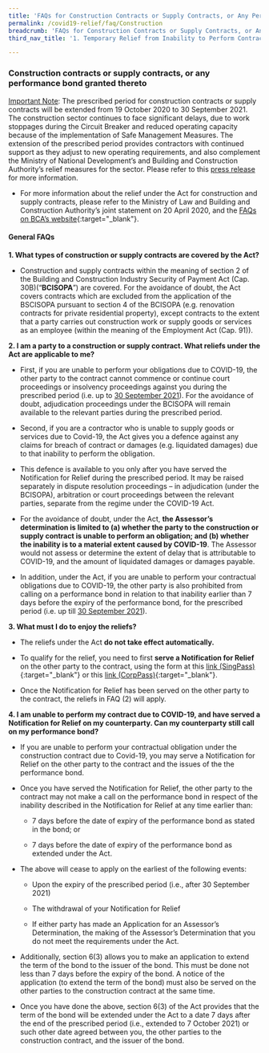 ```yaml
---
title: 'FAQs for Construction Contracts or Supply Contracts, or Any Performance Bond Granted Thereto'
permalink: /covid19-relief/faq/Construction
breadcrumb: 'FAQs for Construction Contracts or Supply Contracts, or Any Performance Bond Granted Thereto'
third_nav_title: '1. Temporary Relief from Inability to Perform Contractual Obligations'

---
```


### Construction contracts or supply contracts, or any performance bond granted thereto ###
<a name="31Marnote"><u>Important Note</u></a>: The prescribed period for construction contracts or supply contracts will be extended from 19 October 2020 to 30 September 2021. The construction sector continues to face significant delays, due to work stoppages during the Circuit Breaker and reduced operating capacity because of the implementation of Safe Management Measures. The extension of the prescribed period provides contractors with continued support as they adjust to new operating requirements, and also complement the Ministry of National Development’s and Building and Construction Authority’s relief measures for the sector. Please refer to this [press release](https://www.mnd.gov.sg/newsroom/press-releases/view/further-extension-of-relief-periods-under-the-covid-19-(temporary-measures)-act-for-specified-categories-of-contracts-in-the-built-environment-sector) for more information.   


*	For more information about the relief under the Act for construction and supply contracts, please refer to the Ministry of Law and Building and Construction Authority’s joint statement on 20 April 2020, and the [FAQs on BCA’s website](https://www1.bca.gov.sg/docs/default-source/docs-corp-news-and-publications/faqs---covid19/faqs-commencement-covid19-temporary-measures-act-for-built-environment.pdf){:target="_blank"}.

#### General FAQs ####
**1. What types of construction or supply contracts are covered by the Act?**

* Construction and supply contracts within the meaning of section 2 of the Building and Construction Industry Security of Payment Act (Cap. 30B)(“**BCISOPA**”) are covered.  For the avoidance of doubt, the Act covers contracts which are excluded from the application of the BSCISOPA pursuant to section 4 of the BCISOPA (e.g. renovation contracts for private residential property), except contracts to the extent that a party carries out construction work or supply goods or services as an employee (within the meaning of the Employment Act (Cap. 91)).


**2. I am a party to a construction or supply contract. What reliefs under the Act are applicable to me?**

* First, if you are unable to perform your obligations due to COVID-19, the other party to the contract cannot commence or continue court proceedings or insolvency proceedings against you during the prescribed period (i.e. up to <a href="#31Marnote">30 September 2021</a>). For the avoidance of doubt, adjudication proceedings under the BCISOPA will remain available to the relevant parties during the prescribed period.

* Second, if you are a contractor who is unable to supply goods or services due to Covid-19, the Act gives you a defence against any claims for breach of contract or damages (e.g. liquidated damages) due to that inability to perform the obligation.

*	This defence is available to you only after you have served the Notification for Relief during the prescribed period. It may be raised separately in dispute resolution proceedings – in adjudication (under the BCISOPA), arbitration or court proceedings between the relevant parties, separate from the regime under the COVID-19 Act. 
  * For the avoidance of doubt, under the Act, **the Assessor’s determination is limited to (a) whether the party to the construction or supply contract is unable to perform an obligation; and (b) whether the inability is to a material extent caused by COVID-19**. The Assessor would not assess or determine the extent of delay that is attributable to COVID-19, and the amount of liquidated damages or damages payable. 
  
*	In addition, under the Act, if you are unable to perform your contractual obligations due to COVID-19, the other party is also prohibited from calling on a performance bond in relation to that inability earlier than 7 days before the expiry of the performance bond, for the prescribed period (i.e. up till <a href="#31Marnote">30 September 2021</a>). 

**3. What must I do to enjoy the reliefs?**

* The reliefs under the Act **do not take effect automatically.**

* To qualify for the relief, you need to first **serve a Notification for Relief** on the other party to the contract, using the form at this [link (SingPass)](https://go.gov.sg/notification-for-relief-singpass){:target="_blank"} or this [link (CorpPass)](https://go.gov.sg/notification-for-relief-corppass){:target="_blank"}. 

* Once the Notification for Relief has been served on the other party to the contract, the reliefs in FAQ (2) will apply.

**4.  I am unable to perform my contract due to COVID-19, and have served a Notification for Relief on my counterparty.  Can my counterparty still call on my performance bond?**

* If you are unable to perform your contractual obligation under the construction contract due to Covid-19, you may serve a Notification for Relief on the other party to the contract and the issues of the the performance bond.

* Once you have served the Notification for Relief, the other party to the contract may not make a call on the performance bond in respect of the inability described in the Notification for Relief at any time earlier than: 

  * 7 days before the date of expiry of the performance bond as stated in the bond; or 

  * 7 days before the date of expiry of the performance bond as extended under the Act. 

*	The above will cease to apply on the earliest of the following events: 
	   * Upon the expiry of the prescribed period (i.e., after 30 September 2021)
    
    * The withdrawal of your Notification for Relief
    
    * If either party has made an Application for an Assessor’s Determination, the making of the Assessor’s Determination that you do not meet the requirements under the Act.
    
*	Additionally, section 6(3) allows you to make an application to extend the term of the bond to the issuer of the bond. This must be done not less than 7 days before the expiry of the bond. A notice of the application (to extend the term of the bond) must also be served on the other parties to the construction contract at the same time.  

* Once you have done the above, section 6(3) of the Act provides that the term of the bond will be extended under the Act to a date 7 days after the end of the prescribed period (i.e., extended to 7 October 2021) or such other date agreed between you, the other parties to the construction contract, and the issuer of the bond.
